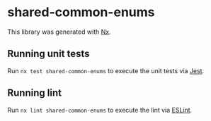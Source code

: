 # shared-common-enums

This library was generated with [Nx](https://nx.dev).

## Running unit tests

Run `nx test shared-common-enums` to execute the unit tests via [Jest](https://jestjs.io).

## Running lint

Run `nx lint shared-common-enums` to execute the lint via [ESLint](https://eslint.org/).
